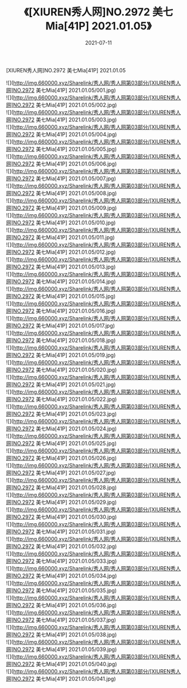 ﻿---
layout: post
title:  《[XIUREN秀人网]NO.2972 美七Mia[41P] 2021.01.05》
date:   2021-07-11
img: http://img.660000.xyz/Sharelink/秀人网/秀人网第03部分/[XIUREN秀人网]NO.2972 美七Mia[41P] 2021.01.05/000.jpg
categories: [美女, 清纯, 唯美]
---

[XIUREN秀人网]NO.2972 美七Mia[41P] 2021.01.05

  ![](http://img.660000.xyz/Sharelink/秀人网/秀人网第03部分/[XIUREN秀人网]NO.2972 美七Mia[41P] 2021.01.05/001.jpg) <br> ![](http://img.660000.xyz/Sharelink/秀人网/秀人网第03部分/[XIUREN秀人网]NO.2972 美七Mia[41P] 2021.01.05/002.jpg) <br> ![](http://img.660000.xyz/Sharelink/秀人网/秀人网第03部分/[XIUREN秀人网]NO.2972 美七Mia[41P] 2021.01.05/003.jpg) <br> ![](http://img.660000.xyz/Sharelink/秀人网/秀人网第03部分/[XIUREN秀人网]NO.2972 美七Mia[41P] 2021.01.05/004.jpg) <br> ![](http://img.660000.xyz/Sharelink/秀人网/秀人网第03部分/[XIUREN秀人网]NO.2972 美七Mia[41P] 2021.01.05/005.jpg) <br> ![](http://img.660000.xyz/Sharelink/秀人网/秀人网第03部分/[XIUREN秀人网]NO.2972 美七Mia[41P] 2021.01.05/006.jpg) <br> ![](http://img.660000.xyz/Sharelink/秀人网/秀人网第03部分/[XIUREN秀人网]NO.2972 美七Mia[41P] 2021.01.05/007.jpg) <br> ![](http://img.660000.xyz/Sharelink/秀人网/秀人网第03部分/[XIUREN秀人网]NO.2972 美七Mia[41P] 2021.01.05/008.jpg) <br> ![](http://img.660000.xyz/Sharelink/秀人网/秀人网第03部分/[XIUREN秀人网]NO.2972 美七Mia[41P] 2021.01.05/009.jpg) <br> ![](http://img.660000.xyz/Sharelink/秀人网/秀人网第03部分/[XIUREN秀人网]NO.2972 美七Mia[41P] 2021.01.05/010.jpg) <br> ![](http://img.660000.xyz/Sharelink/秀人网/秀人网第03部分/[XIUREN秀人网]NO.2972 美七Mia[41P] 2021.01.05/011.jpg) <br> ![](http://img.660000.xyz/Sharelink/秀人网/秀人网第03部分/[XIUREN秀人网]NO.2972 美七Mia[41P] 2021.01.05/012.jpg) <br> ![](http://img.660000.xyz/Sharelink/秀人网/秀人网第03部分/[XIUREN秀人网]NO.2972 美七Mia[41P] 2021.01.05/013.jpg) <br> ![](http://img.660000.xyz/Sharelink/秀人网/秀人网第03部分/[XIUREN秀人网]NO.2972 美七Mia[41P] 2021.01.05/014.jpg) <br> ![](http://img.660000.xyz/Sharelink/秀人网/秀人网第03部分/[XIUREN秀人网]NO.2972 美七Mia[41P] 2021.01.05/015.jpg) <br> ![](http://img.660000.xyz/Sharelink/秀人网/秀人网第03部分/[XIUREN秀人网]NO.2972 美七Mia[41P] 2021.01.05/016.jpg) <br> ![](http://img.660000.xyz/Sharelink/秀人网/秀人网第03部分/[XIUREN秀人网]NO.2972 美七Mia[41P] 2021.01.05/017.jpg) <br> ![](http://img.660000.xyz/Sharelink/秀人网/秀人网第03部分/[XIUREN秀人网]NO.2972 美七Mia[41P] 2021.01.05/018.jpg) <br> ![](http://img.660000.xyz/Sharelink/秀人网/秀人网第03部分/[XIUREN秀人网]NO.2972 美七Mia[41P] 2021.01.05/019.jpg) <br> ![](http://img.660000.xyz/Sharelink/秀人网/秀人网第03部分/[XIUREN秀人网]NO.2972 美七Mia[41P] 2021.01.05/020.jpg) <br> ![](http://img.660000.xyz/Sharelink/秀人网/秀人网第03部分/[XIUREN秀人网]NO.2972 美七Mia[41P] 2021.01.05/021.jpg) <br> ![](http://img.660000.xyz/Sharelink/秀人网/秀人网第03部分/[XIUREN秀人网]NO.2972 美七Mia[41P] 2021.01.05/022.jpg) <br> ![](http://img.660000.xyz/Sharelink/秀人网/秀人网第03部分/[XIUREN秀人网]NO.2972 美七Mia[41P] 2021.01.05/023.jpg) <br> ![](http://img.660000.xyz/Sharelink/秀人网/秀人网第03部分/[XIUREN秀人网]NO.2972 美七Mia[41P] 2021.01.05/024.jpg) <br> ![](http://img.660000.xyz/Sharelink/秀人网/秀人网第03部分/[XIUREN秀人网]NO.2972 美七Mia[41P] 2021.01.05/025.jpg) <br> ![](http://img.660000.xyz/Sharelink/秀人网/秀人网第03部分/[XIUREN秀人网]NO.2972 美七Mia[41P] 2021.01.05/026.jpg) <br> ![](http://img.660000.xyz/Sharelink/秀人网/秀人网第03部分/[XIUREN秀人网]NO.2972 美七Mia[41P] 2021.01.05/027.jpg) <br> ![](http://img.660000.xyz/Sharelink/秀人网/秀人网第03部分/[XIUREN秀人网]NO.2972 美七Mia[41P] 2021.01.05/028.jpg) <br> ![](http://img.660000.xyz/Sharelink/秀人网/秀人网第03部分/[XIUREN秀人网]NO.2972 美七Mia[41P] 2021.01.05/029.jpg) <br> ![](http://img.660000.xyz/Sharelink/秀人网/秀人网第03部分/[XIUREN秀人网]NO.2972 美七Mia[41P] 2021.01.05/030.jpg) <br> ![](http://img.660000.xyz/Sharelink/秀人网/秀人网第03部分/[XIUREN秀人网]NO.2972 美七Mia[41P] 2021.01.05/031.jpg) <br> ![](http://img.660000.xyz/Sharelink/秀人网/秀人网第03部分/[XIUREN秀人网]NO.2972 美七Mia[41P] 2021.01.05/032.jpg) <br> ![](http://img.660000.xyz/Sharelink/秀人网/秀人网第03部分/[XIUREN秀人网]NO.2972 美七Mia[41P] 2021.01.05/033.jpg) <br> ![](http://img.660000.xyz/Sharelink/秀人网/秀人网第03部分/[XIUREN秀人网]NO.2972 美七Mia[41P] 2021.01.05/034.jpg) <br> ![](http://img.660000.xyz/Sharelink/秀人网/秀人网第03部分/[XIUREN秀人网]NO.2972 美七Mia[41P] 2021.01.05/035.jpg) <br> ![](http://img.660000.xyz/Sharelink/秀人网/秀人网第03部分/[XIUREN秀人网]NO.2972 美七Mia[41P] 2021.01.05/036.jpg) <br> ![](http://img.660000.xyz/Sharelink/秀人网/秀人网第03部分/[XIUREN秀人网]NO.2972 美七Mia[41P] 2021.01.05/037.jpg) <br> ![](http://img.660000.xyz/Sharelink/秀人网/秀人网第03部分/[XIUREN秀人网]NO.2972 美七Mia[41P] 2021.01.05/038.jpg) <br> ![](http://img.660000.xyz/Sharelink/秀人网/秀人网第03部分/[XIUREN秀人网]NO.2972 美七Mia[41P] 2021.01.05/039.jpg) <br> ![](http://img.660000.xyz/Sharelink/秀人网/秀人网第03部分/[XIUREN秀人网]NO.2972 美七Mia[41P] 2021.01.05/040.jpg) <br> ![](http://img.660000.xyz/Sharelink/秀人网/秀人网第03部分/[XIUREN秀人网]NO.2972 美七Mia[41P] 2021.01.05/041.jpg) <br>